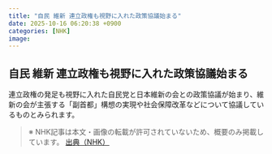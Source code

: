 ```yaml
---
title: "自民 維新 連立政権も視野に入れた政策協議始まる"
date: 2025-10-16 06:20:38 +0900
categories: [NHK]
image: 
---
```

## 自民 維新 連立政権も視野に入れた政策協議始まる

連立政権の発足も視野に入れた自民党と日本維新の会との政策協議が始まり、維新の会が主張する「副首都」構想の実現や社会保障改革などについて協議しているものとみられます。

> ※ NHK記事は本文・画像の転載が許可されていないため、概要のみ掲載しています。
[出典（NHK）](http://www3.nhk.or.jp/news/html/20251016/k10014951041000.html)
